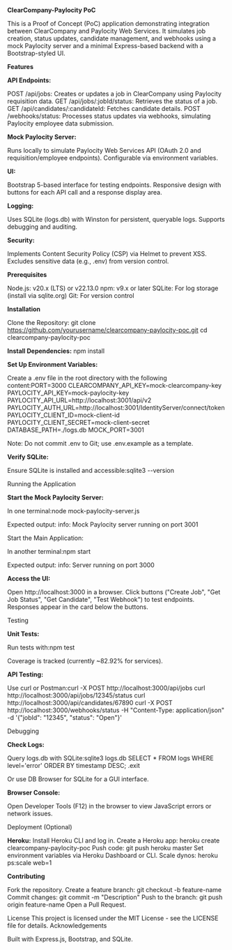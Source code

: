 **ClearCompany-Paylocity PoC**

This is a Proof of Concept (PoC) application demonstrating integration between ClearCompany and Paylocity Web Services. It simulates job creation, status updates, candidate management, and webhooks using a mock Paylocity server and a minimal Express-based backend with a Bootstrap-styled UI.

**Features**

**API Endpoints:**

POST /api/jobs: Creates or updates a job in ClearCompany using Paylocity requisition data.
GET /api/jobs/:jobId/status: Retrieves the status of a job.
GET /api/candidates/:candidateId: Fetches candidate details.
POST /webhooks/status: Processes status updates via webhooks, simulating Paylocity employee data submission.


**Mock Paylocity Server:**

Runs locally to simulate Paylocity Web Services API (OAuth 2.0 and requisition/employee endpoints).
Configurable via environment variables.


**UI:**

Bootstrap 5-based interface for testing endpoints.
Responsive design with buttons for each API call and a response display area.


**Logging:**

Uses SQLite (logs.db) with Winston for persistent, queryable logs.
Supports debugging and auditing.


**Security:**

Implements Content Security Policy (CSP) via Helmet to prevent XSS.
Excludes sensitive data (e.g., .env) from version control.



**Prerequisites**

Node.js: v20.x (LTS) or v22.13.0
npm: v9.x or later
SQLite: For log storage (install via sqlite.org)
Git: For version control

**Installation**

Clone the Repository:
git clone https://github.com/yourusername/clearcompany-paylocity-poc.git
cd clearcompany-paylocity-poc


**Install Dependencies:**
npm install


**Set Up Environment Variables:**

Create a .env file in the root directory with the following content:PORT=3000
CLEARCOMPANY_API_KEY=mock-clearcompany-key
PAYLOCITY_API_KEY=mock-paylocity-key
PAYLOCITY_API_URL=http://localhost:3001/api/v2
PAYLOCITY_AUTH_URL=http://localhost:3001/IdentityServer/connect/token
PAYLOCITY_CLIENT_ID=mock-client-id
PAYLOCITY_CLIENT_SECRET=mock-client-secret
DATABASE_PATH=./logs.db
MOCK_PORT=3001


Note: Do not commit .env to Git; use .env.example as a template.


**Verify SQLite:**

Ensure SQLite is installed and accessible:sqlite3 --version





Running the Application

**Start the Mock Paylocity Server:**

In one terminal:node mock-paylocity-server.js


Expected output: info: Mock Paylocity server running on port 3001


Start the Main Application:

In another terminal:npm start


Expected output: info: Server running on port 3000


**Access the UI:**

Open http://localhost:3000 in a browser.
Click buttons ("Create Job", "Get Job Status", "Get Candidate", "Test Webhook") to test endpoints.
Responses appear in the card below the buttons.



Testing

**Unit Tests:**

Run tests with:npm test


Coverage is tracked (currently ~82.92% for services).


**API Testing:**

Use curl or Postman:curl -X POST http://localhost:3000/api/jobs
curl http://localhost:3000/api/jobs/12345/status
curl http://localhost:3000/api/candidates/67890
curl -X POST http://localhost:3000/webhooks/status -H "Content-Type: application/json" -d '{"jobId": "12345", "status": "Open"}'


Debugging

**Check Logs:**

Query logs.db with SQLite:sqlite3 logs.db
SELECT * FROM logs WHERE level='error' ORDER BY timestamp DESC;
.exit


Or use DB Browser for SQLite for a GUI interface.


**Browser Console:**

Open Developer Tools (F12) in the browser to view JavaScript errors or network issues.


Deployment (Optional)

**Heroku:**
Install Heroku CLI and log in.
Create a Heroku app: heroku create clearcompany-paylocity-poc
Push code: git push heroku master
Set environment variables via Heroku Dashboard or CLI.
Scale dynos: heroku ps:scale web=1


**Contributing**

Fork the repository.
Create a feature branch: git checkout -b feature-name
Commit changes: git commit -m "Description"
Push to the branch: git push origin feature-name
Open a Pull Request.

License
This project is licensed under the MIT License - see the LICENSE file for details.
Acknowledgements

Built with Express.js, Bootstrap, and SQLite.
